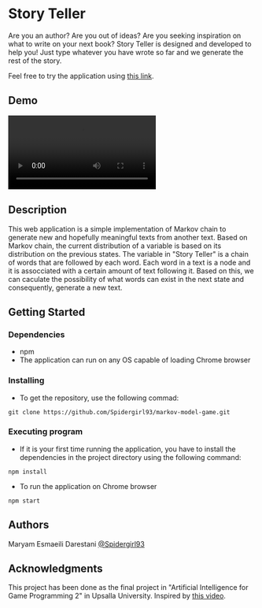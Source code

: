 # Story Teller

Are you an author? Are you out of ideas? Are you seeking inspiration on what to write on your next book? Story Teller is designed and developed to help you! Just type whatever you have wrote so far and we generate the rest of the story.

Feel free to try the application using [this link](https://markov-model-game.vercel.app/).


## Demo 


![Loading ...](demo/Demo.mp4)


## Description

This web application is a simple implementation of Markov chain to generate new and hopefully meaningful texts from another text. Based on Markov chain, the current distribution of a variable is based on its distribution on the previous states. The variable in "Story Teller" is a chain of words that are followed by each word. Each word in a text is a node and it is assocciated with a certain amount of text following it. Based on this, we can caculate the possibility of what words can exist in the next state and consequently, generate a new text. 

## Getting Started

### Dependencies

* npm
* The application can run on any OS capable of loading Chrome browser

### Installing

* To get the repository, use the following commad:

```
git clone https://github.com/Spidergirl93/markov-model-game.git
```

### Executing program

* If it is your first time running the application, you have to install the dependencies in the project directory using the following command:

```
npm install
```

* To run the application on Chrome browser 
```
npm start
```

## Authors


Maryam Esmaeili Darestani [@Spidergirl93](https://github.com/Spidergirl93)


## Acknowledgments

This project has been done as the final project in "Artificial Intelligence for Game Programming 2" in Upsalla University. 
Inspired by [this video](https://www.youtube.com/watch?v=eGFJ8vugIWA). 

